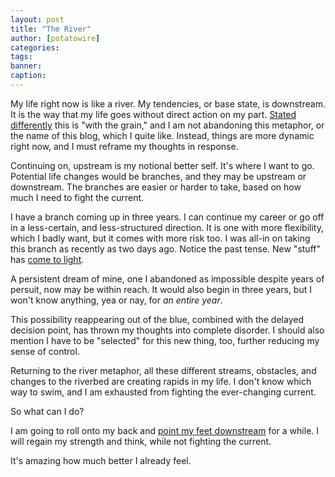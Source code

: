 ```yaml
---
layout: post
title: "The River"
author: [potatowire]
categories: 
tags: 
banner: 
caption: 
---
```



My life right now is like a river. My tendencies, or base state, is downstream. It is the way that my life goes without direct action on my part. [Stated differently](http://with.thegra.in/with-the-grain) this is "with the grain," and I am not abandoning this metaphor, or the name of this blog, which I quite like. Instead, things are more dynamic right now, and I must reframe my thoughts in response.

Continuing on, upstream is my notional better self. It's where I want to go. Potential life changes would be branches, and they may be upstream or downstream. The branches are easier or harder to take, based on how much I need to fight the current.

I have a branch coming up in three years. I can continue my career or go off in a less-certain, and less-structured direction. It is one with more flexibility, which I badly want, but it comes with more risk too. I was all-in on taking this branch as recently as two days ago. Notice the past tense. New "stuff" has [come to light](https://www.youtube.com/watch?v=gbIv7W7rhx4).

A persistent dream of mine, one I abandoned as impossible despite years of persuit, now may be within reach. It would also begin in three years, but I won't know anything, yea or nay, for *an entire year*. 

This possibility reappearing out of the blue, combined with the delayed decision point, has thrown my thoughts into complete disorder. I should also mention I have to be "selected" for this new thing, too, further reducing my sense of control.

Returning to the river metaphor, all these different streams, obstacles, and changes to the riverbed are creating rapids in my life. I don't know which way to swim, and I am exhausted from fighting the ever-changing current. 

So what can I do? 

I am going to roll onto my back and [point my feet downstream](https://books.google.com/books?id=7z0R-B8oqDcC&pg=PA184&lpg=PA184&dq=%22point+your+feet+downstream%22&source=bl&ots=2EzNrsDNut&sig=e7ao3mZeq7sC4Ifs19k8h2OQ7EQ&hl=en&sa=X&ved=0ahUKEwjX2JWEyrLLAhWFbj4KHfhTAI0Q6AEIIzAC#v=onepage&q=%22point%20your%20feet%20downstream%22&f=false) for a while. I will regain my strength and think, while not fighting the current.

It's amazing how much better I already feel.
